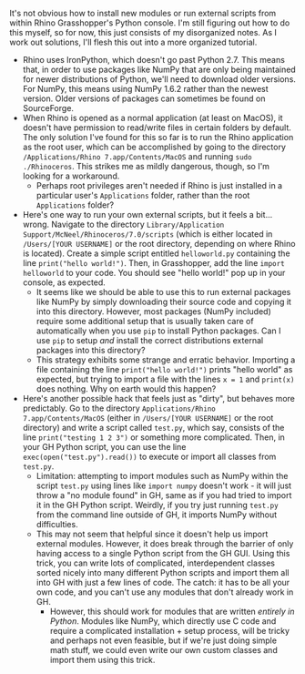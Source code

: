 It's not obvious how to install new modules or run external scripts from within Rhino Grasshopper's Python console. I'm still figuring out how to do this myself, so for now, this just consists of my disorganized notes. As I work out solutions, I'll flesh this out into a more organized tutorial.

- Rhino uses IronPython, which doesn't go past Python 2.7. This means that, in order to use packages like NumPy that are only being maintained for newer distributions of Python, we'll need to download older versions. For NumPy, this means using NumPy 1.6.2 rather than the newest version. Older versions of packages can sometimes be found on SourceForge.
- When Rhino is opened as a normal application (at least on MacOS), it doesn't have permission to read/write files in certain folders by default. The only solution I've found for this so far is to run the Rhino application as the root user, which can be accomplished by going to the directory `/Applications/Rhino 7.app/Contents/MacOS` and running `sudo ./Rhinoceros`. This strikes me as mildly dangerous, though, so I'm looking for a workaround.
  - Perhaps root privileges aren't needed if Rhino is just installed in a particular user's `Applications` folder, rather than the root `Applications` folder?
- Here's one way to run your own external scripts, but it feels a bit... wrong. Navigate to the directory `Library/Application Support/McNeel/Rhinoceros/7.0/scripts` (which is either located in `/Users/[YOUR USERNAME]` or the root directory, depending on where Rhino is located). Create a simple script entitled `helloworld.py` containing the line `print("hello world!")`. Then, in Grasshopper, add the line `import helloworld` to your code. You should see "hello world!" pop up in your console, as expected.
  - It seems like we should be able to use this to run external packages like NumPy by simply downloading their source code and copying it into this directory. However, most packages (NumPy included) require some additional setup that is usually taken care of automatically when you use `pip` to install Python packages. Can I use `pip` to setup *and* install the correct distributions external packages into this directory?
  - This strategy exhibits some strange and erratic behavior. Importing a file containing the line `print("hello world!")` prints "hello world" as expected, but trying to import a file with the lines `x = 1` and `print(x)` does nothing. Why on earth would this happen?
- Here's another possible hack that feels just as "dirty", but behaves more predictably. Go to the directory `Applications/Rhino 7.app/Contents/MacOS` (either in `/Users/[YOUR USERNAME]` or the root directory) and write a script called `test.py`, which say, consists of the line `print("testing 1 2 3")` or something more complicated. Then, in your GH Python script, you can use the line `exec(open("test.py").read())` to execute or import all classes from `test.py`.
  - Limitation: attempting to import modules such as NumPy within the script `test.py` using lines like `import numpy` doesn't work - it will just throw a "no module found" in GH, same as if you had tried to import it in the GH Python script. Weirdly, if you try just running `test.py` from the command line outside of GH, it imports NumPy without difficulties.
  - This may not seem that helpful since it doesn't help us import external modules. However, it does break through the barrier of only having access to a single Python script from the GH GUI. Using this trick, you can write lots of complicated, interdependent classes sorted nicely into many different Python scripts and import them all into GH with just a few lines of code. The catch: it has to be all your own code, and you can't use any modules that don't already work in GH.
    - However, this should work for modules that are written *entirely in Python*. Modules like NumPy, which directly use C code and require a complicated installation + setup process, will be tricky and perhaps not even feasible, but if we're just doing simple math stuff, we could even write our own custom classes and import them using this trick.
